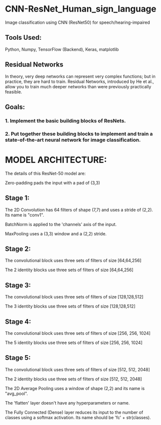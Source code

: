 # CNN-ResNet_Human_sign_language
Image classification using CNN (ResNet50) for speech/hearing-impaired

## Tools Used:
Python, Numpy, TensorFlow (Backend), Keras, matplotlib


## Residual Networks
In theory, very deep networks can represent very complex functions; but in practice, they are hard to train. Residual Networks, introduced by He et al., allow you to train much deeper networks than were previously practically feasible.

## Goals:

### 1. Implement the basic building blocks of ResNets.
### 2. Put together these building blocks to implement and train a state-of-the-art neural network for image classification.


# MODEL ARCHITECTURE:

The details of this ResNet-50 model are:

Zero-padding pads the input with a pad of (3,3)
## Stage 1:
The 2D Convolution has 64 filters of shape (7,7) and uses a stride of (2,2). Its name is "conv1".

BatchNorm is applied to the 'channels' axis of the input.

MaxPooling uses a (3,3) window and a (2,2) stride.


## Stage 2:
The convolutional block uses three sets of filters of size [64,64,256]

The 2 identity blocks use three sets of filters of size [64,64,256]


## Stage 3:
The convolutional block uses three sets of filters of size [128,128,512]

The 3 identity blocks use three sets of filters of size [128,128,512]


## Stage 4:
The convolutional block uses three sets of filters of size [256, 256, 1024]

The 5 identity blocks use three sets of filters of size [256, 256, 1024]


## Stage 5:
The convolutional block uses three sets of filters of size [512, 512, 2048]

The 2 identity blocks use three sets of filters of size [512, 512, 2048]

The 2D Average Pooling uses a window of shape (2,2) and its name is "avg_pool".

The 'flatten' layer doesn't have any hyperparameters or name.

The Fully Connected (Dense) layer reduces its input to the number of classes using a softmax activation. Its name should be 'fc' + str(classes).
